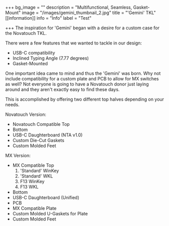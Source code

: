 +++
bg_image = ""
description = "Multifunctional, Seamless, Gasket-Mount"
image = "/images/gemini_thumbnail_2.jpg"
title = "'Gemini' TKL"
[[information]]
info = "Info"
label = "Test"

+++
The inspiration for 'Gemini' began with a desire for a custom case for the Novatouch TKL. 

There were a few features that we wanted to tackle in our design:

* USB-C compatibility
* Inclined Typing Angle (7.77 degrees)
* Gasket-Mounted

One important idea came to mind and thus the 'Gemini' was born. Why not include compatibility for a custom plate and PCB to allow for MX switches as well? Not everyone is going to have a Novatouch donor just laying around and they aren't exactly easy to find these days. 

This is accomplished by offering two different top halves depending on your needs. 

Novatouch Version:

* Novatouch Compatible Top
* Bottom
* USB-C Daughterboard (NTA v1.0)
* Custom Die-Cut Gaskets
* Custom Molded Feet

MX Version:

* MX Compatible Top
  1. 'Standard' WinKey
  2. 'Standard' WKL
  3. F13 WinKey
  4. F13 WKL
* Bottom
* USB-C Daughterboard (Unified)
* PCB
* MX Compatible Plate
* Custom Molded U-Gaskets for Plate
* Custom Molded Feet